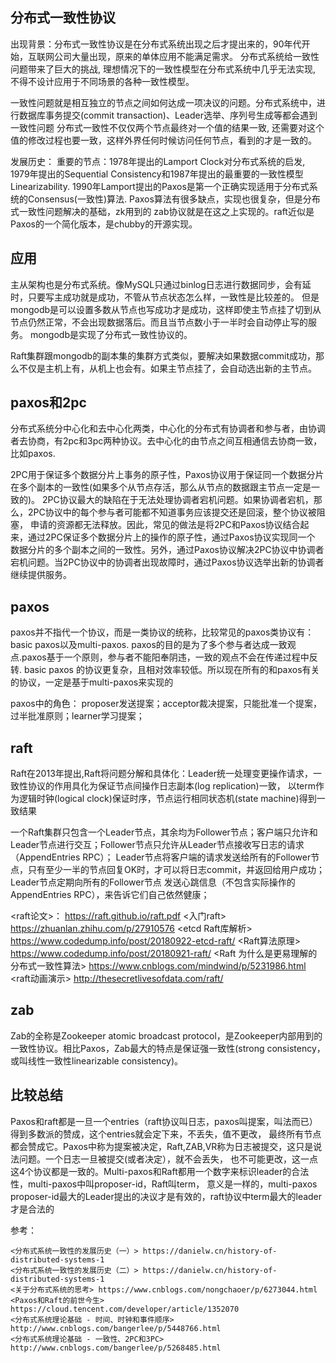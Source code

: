 ## 分布式一致性协议
出现背景：分布式一致性协议是在分布式系统出现之后才提出来的，90年代开始，互联网公司大量出现，原来的单体应用不能满足需求。
分布式系统给一致性问题带来了巨大的挑战, 理想情况下的一致性模型在分布式系统中几乎无法实现, 不得不设计应用于不同场景的各种一致性模型。


一致性问题就是相互独立的节点之间如何达成一项决议的问题。分布式系统中，进行数据库事务提交(commit transaction)、Leader选举、序列号生成等都会遇到一致性问题
分布式一致性不仅仅两个节点最终对一个值的结果一致, 还需要对这个值的修改过程也要一致，这样外界任何时候访问任何节点，看到的才是一致的。

发展历史：
重要的节点：1978年提出的Lamport Clock对分布式系统的启发, 1979年提出的Sequential Consistency和1987年提出的最重要的一致性模型Linearizability.
1990年Lamport提出的Paxos是第一个正确实现适用于分布式系统的Consensus(一致性)算法. Paxos算法有很多缺点，实现也很复杂，但是分布式一致性问题解决的基础，zk用到的
zab协议就是在这之上实现的。raft近似是Paxos的一个简化版本，是chubby的开源实现。


## 应用
主从架构也是分布式系统。像MySQL只通过binlog日志进行数据同步，会有延时，只要写主成功就是成功，不管从节点状态怎么样，一致性是比较差的。
但是mongodb是可以设置多数从节点也写成功才是成功，这样即使主节点挂了切到从节点仍然正常，不会出现数据落后。而且当节点数小于一半时会自动停止写的服务。 
mongodb是实现了分布式一致性协议的。

Raft集群跟mongodb的副本集的集群方式类似，要解决如果数据commit成功，那么不仅是主机上有，从机上也会有。如果主节点挂了，会自动选出新的主节点。


## paxos和2pc
分布式系统分中心化和去中心化两类，中心化的分布式有协调者和参与者，由协调者去协商，有2pc和3pc两种协议。去中心化的由节点之间互相通信去协商一致，比如paxos.

2PC用于保证多个数据分片上事务的原子性，Paxos协议用于保证同一个数据分片在多个副本的一致性(如果多个从节点存活，那么从节点的数据跟主节点一定是一致的)。
2PC协议最大的缺陷在于无法处理协调者宕机问题。如果协调者宕机，那么，2PC协议中的每个参与者可能都不知道事务应该提交还是回滚，整个协议被阻塞，
申请的资源都无法释放。因此，常见的做法是将2PC和Paxos协议结合起来，通过2PC保证多个数据分片上的操作的原子性，通过Paxos协议实现同一个
数据分片的多个副本之间的一致性。另外，通过Paxos协议解决2PC协议中协调者宕机问题。当2PC协议中的协调者出现故障时，通过Paxos协议选举出新的协调者继续提供服务。


## paxos
paxos并不指代一个协议，而是一类协议的统称，比较常见的paxos类协议有：basic paxos以及multi-paxos. 
paxos的目的是为了多个参与者达成一致观点.paxos基于一个原则，参与者不能阳奉阴违，一致的观点不会在传递过程中反转.
basic paxos 的协议更复杂，且相对效率较低。所以现在所有的和paxos有关的协议，一定是基于multi-paxos来实现的

paxos中的角色： proposer发送提案；acceptor裁决提案，只能批准一个提案，过半批准原则；learner学习提案；

## raft
Raft在2013年提出,Raft将问题分解和具体化：Leader统一处理变更操作请求，一致性协议的作用具化为保证节点间操作日志副本(log replication)一致，
以term作为逻辑时钟(logical clock)保证时序，节点运行相同状态机(state machine)得到一致结果

一个Raft集群只包含一个Leader节点，其余均为Follower节点；客户端只允许和Leader节点进行交互；Follower节点只允许从Leader节点接收写日志的请求（AppendEntries RPC）；
Leader节点将客户端的请求发送给所有的Follower节点，只有至少一半的节点回复OK时，才可以将日志commit，并返回给用户成功；Leader节点定期向所有的Follower节点
发送心跳信息（不包含实际操作的 AppendEntries RPC），来告诉它们自己依然健康；


<raft论文>： https://raft.github.io/raft.pdf
<入门raft> https://zhuanlan.zhihu.com/p/27910576
<etcd Raft库解析> https://www.codedump.info/post/20180922-etcd-raft/
<Raft算法原理> https://www.codedump.info/post/20180921-raft/
<Raft 为什么是更易理解的分布式一致性算法> https://www.cnblogs.com/mindwind/p/5231986.html
<raft动画演示> http://thesecretlivesofdata.com/raft/

## zab
Zab的全称是Zookeeper atomic broadcast protocol，是Zookeeper内部用到的一致性协议。相比Paxos，Zab最大的特点是保证强一致性(strong consistency，或叫线性一致性linearizable consistency)。



## 比较总结
Paxos和raft都是一旦一个entries（raft协议叫日志，paxos叫提案，叫法而已）得到多数派的赞成，这个entries就会定下来，不丢失，值不更改，
最终所有节点都会赞成它。Paxos中称为提案被决定，Raft,ZAB,VR称为日志被提交，这只是说法问题。一个日志一旦被提交(或者决定），就不会丢失，
也不可能更改，这一点这4个协议都是一致的。Multi-paxos和Raft都用一个数字来标识leader的合法性，multi-paxos中叫proposer-id，Raft叫term，
意义是一样的，multi-paxos proposer-id最大的Leader提出的决议才是有效的，raft协议中term最大的leader才是合法的



参考：

    <分布式系统一致性的发展历史（一）> https://danielw.cn/history-of-distributed-systems-1
    <分布式系统一致性的发展历史（二）> https://danielw.cn/history-of-distributed-systems-1
    <关于分布式系统的思考> https://www.cnblogs.com/nongchaoer/p/6273044.html
    <Paxos和Raft的前世今生> https://cloud.tencent.com/developer/article/1352070
    <分布式系统理论基础 - 时间、时钟和事件顺序> http://www.cnblogs.com/bangerlee/p/5448766.html
    <分布式系统理论基础 - 一致性、2PC和3PC>  http://www.cnblogs.com/bangerlee/p/5268485.html